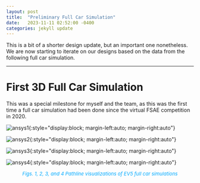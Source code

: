 ```yaml
---
layout: post
title:  "Preliminary Full Car Simulation"
date:   2023-11-11 02:52:00 -0400
categories: jekyll update
---
```

This is a bit of a shorter design update, but an important one nonetheless. We are now starting to iterate on our designs based on the data from the following full car simulation.

---
# First 3D Full Car Simulation
This was a special milestone for myself and the team, as this was the first time a full car simulation had been done since the virtual FSAE competition in 2020.

![ansys1](/assets/images/ansys1.JPG){:style="display:block; margin-left:auto; margin-right:auto"}

![ansys2](/assets/images/ansys2.JPG){:style="display:block; margin-left:auto; margin-right:auto"}

![ansys3](/assets/images/ansys3.JPG){:style="display:block; margin-left:auto; margin-right:auto"}

![ansys4](/assets/images/ansys4.JPG){:style="display:block; margin-left:auto; margin-right:auto"}
<p align = "center"><font size = "2" color="#00aaff"><i>Figs. 1, 2, 3, and 4 Pathline visualizations of EV5 full car simulations</i></font></p>